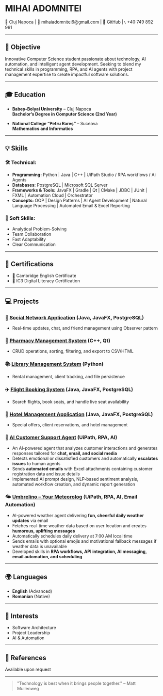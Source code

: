 # MIHAI ADOMNITEI

📍 Cluj Napoca | 📧 [mihaiadomnitei6@gmail.com](mailto:mihaiadomnitei6@gmail.com) | 🔗 [GitHub](https://github.com/MihaiAdomnitei) | 📞 +40 749 892 991

---

## 🚀 Objective

Innovative Computer Science student passionate about technology, AI automation, and intelligent agent development. Seeking to blend my technical skills in programming, RPA, and AI agents with project management expertise to create impactful software solutions.

---

## 🎓 Education

- **Babeș-Bolyai University** – Cluj Napoca  
  **Bachelor’s Degree in Computer Science (2nd Year)**

- **National College “Petru Rareș”** – Suceava  
  **Mathematics and Informatics**

---

## 💡 Skills

### 🛠️ Technical:

- **Programming:** Python | Java | C++ | UiPath Studio / RPA workflows / Ai Agents
- **Databases:** PostgreSQL | Microsoft SQL Server  
- **Frameworks & Tools:** JavaFX | Gradle | Qt | CMake | JDBC | JUnit | FXML | Automation Cloud | Orchestrator  
- **Concepts:** OOP | Design Patterns | AI Agent Development | Natural Language Processing | Automated Email & Excel Reporting  

### 🔧 Soft Skills:

- Analytical Problem-Solving  
- Team Collaboration  
- Fast Adaptability  
- Clear Communication  

---

## 📜 Certifications

- 🏅 Cambridge English Certificate  
- 🏅 IC3 Digital Literacy Certification  

---

## 💻 Projects

### 🌟 [Social Network Application](https://github.com/MihaiAdomnitei/social-networkApp) (Java, JavaFX, PostgreSQL)
- Real-time updates, chat, and friend management using Observer pattern

### 💊 [Pharmacy Management System](https://github.com/MihaiAdomnitei/Farmacy) (C++, Qt)
- CRUD operations, sorting, filtering, and export to CSV/HTML

### 📚 [Library Management System](https://github.com/MihaiAdomnitei/Library) (Python)
- Rental management, client tracking, and file persistence

### ✈️ [Flight Booking System](https://github.com/MihaiAdomnitei/Ticketing-App) (Java, JavaFX, PostgreSQL)
- Search flights, book seats, and handle live seat availability

### 🏨 [Hotel Management Application](https://github.com/MihaiAdomnitei/HotelManagement) (Java, JavaFX, PostgreSQL)
- Special offers, client reservations, and hotel management

### 🤖 [AI Customer Support Agent](https://github.com/MihaiAdomnitei/AI-Customer-Support-Agent) (UiPath, RPA, AI)
- An AI-powered agent that analyzes customer interactions and generates responses tailored for **chat, email, and social media**  
- Detects emotional or dissatisfied customers and automatically **escalates issues** to human agents  
- Sends **automated emails** with Excel attachments containing customer registration data and issue details  
- Implemented AI prompt design, NLP-based sentiment analysis, automated workflow creation, and dynamic report generation

### 🌤️ [Umbrelino – Your Meteorolog](https://github.com/MihaiAdomnitei/Umbrelino-WeatherBot) (UiPath, RPA, AI, Email Automation)
- AI-powered weather agent delivering **fun, cheerful daily weather updates** via email  
- Fetches real-time weather data based on user location and creates **humorous, uplifting messages**  
- Automatically schedules daily delivery at 7:00 AM local time  
- Sends emails with optional emojis and motivational fallback messages if weather data is unavailable  
- Developed skills in **RPA workflows, API integration, AI messaging, email automation, and scheduling**

---

## 🌍 Languages

- **English** (Advanced)  
- **Romanian** (Native)  

---

## 🎯 Interests

- Software Architecture  
- Project Leadership  
- AI & Automation  

---

## 🔎 References

Available upon request

---

> "Technology is best when it brings people together." – Matt Mullenweg
